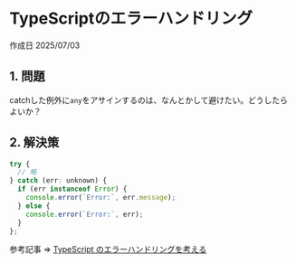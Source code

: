 # TypeScriptのエラーハンドリング

作成日 2025/07/03

## 1. 問題

catchした例外に`any`をアサインするのは、なんとかして避けたい。どうしたらよいか？

## 2. 解決策

```javascript
try {
  // 略
} catch (err: unknown) {
  if (err instanceof Error) {
    console.error(`Error:`, err.message);
  } else {
    console.error(`Error:`, err);
  }
};
```

参考記事 => [TypeScript のエラーハンドリングを考える](https://qiita.com/frozenbonito/items/e708dfb3ab7c1fd3824d)
